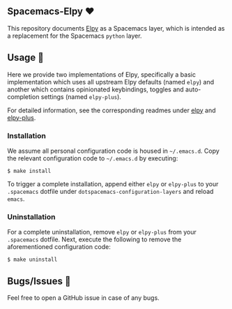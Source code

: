 ## Spacemacs-Elpy :heart:

This repository documents [Elpy](https://github.com/jorgenschaefer/elpy) as a Spacemacs layer, which is intended as a replacement for the Spacemacs `python` layer.

## Usage :book:

Here we provide two implementations of Elpy, specifically a basic implementation which uses all upstream Elpy defaults (named `elpy`) and another which contains opinionated keybindings, toggles and auto-completion settings (named `elpy-plus`).

For detailed information, see the corresponding readmes under [elpy](/elpy) and [elpy-plus](/elpy-plus).

### Installation

We assume all personal configuration code is housed in `~/.emacs.d`. Copy the relevant configuration code to `~/.emacs.d` by executing:

```shell
$ make install
```

To trigger a complete installation, append either `elpy` or `elpy-plus` to your `.spacemacs` dotfile under `dotspacemacs-configuration-layers` and reload `emacs`.

### Uninstallation

For a complete uninstallation, remove `elpy` or `elpy-plus` from your `.spacemacs` dotfile. Next, execute the following to remove the aforementioned configuration code:

```shell
$ make uninstall
```

## Bugs/Issues :bug:

Feel free to open a GitHub issue in case of any bugs.

<!--  LocalWords:  Spacemacs Elpy readmes elpy dotfile Uninstallation
 -->
<!--  LocalWords:  uninstallation autocompletion autocompletions
 -->
